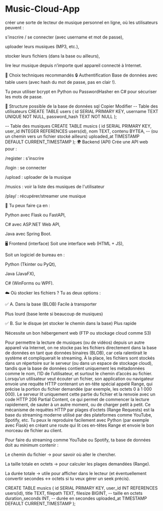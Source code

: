 # Music-Cloud-App
créer une sorte de lecteur de musique personnel en ligne, où les utilisateurs peuvent :

s'inscrire / se connecter (avec username et mot de passe),

uploader leurs musiques (MP3, etc.),

stocker leurs fichiers (dans la base ou ailleurs),

lire leur musique depuis n’importe quel appareil connecté à Internet.

🧠 Choix techniques recommandés
🔒 Authentification
Base de données avec table users (avec hash du mot de passe, pas en clair !).

Tu peux utiliser bcrypt en Python ou PasswordHasher en C# pour sécuriser les mots de passe.

🧱 Structure possible de la base de données
sql
Copier
Modifier
-- Table des utilisateurs
CREATE TABLE users (
    id SERIAL PRIMARY KEY,
    username TEXT UNIQUE NOT NULL,
    password_hash TEXT NOT NULL
);

-- Table des musiques
CREATE TABLE musics (
    id SERIAL PRIMARY KEY,
    user_id INTEGER REFERENCES users(id),
    nom TEXT,
    contenu BYTEA, -- (ou un chemin vers un fichier stocké ailleurs)
    uploaded_at TIMESTAMP DEFAULT CURRENT_TIMESTAMP
);
🌍 Backend (API)
Crée une API web pour :

/register : s'inscrire

/login : se connecter

/upload : uploader de la musique

/musics : voir la liste des musiques de l'utilisateur

/play/<id> : récupérer/streamer une musique

📌 Tu peux faire ça en :

Python avec Flask ou FastAPI,

C# avec ASP.NET Web API,

Java avec Spring Boot.

🖥️ Frontend (interface)
Soit une interface web (HTML + JS),

Soit un logiciel de bureau en :

Python (Tkinter ou PyQt),

Java (JavaFX),

C# (WinForms ou WPF).

☁️ Où stocker les fichiers ?
Tu as deux options :

✅ A. Dans la base (BLOB)
Facile à transporter

Plus lourd (base lente si beaucoup de musiques)

✅ B. Sur le disque (et stocker le chemin dans la base)
Plus rapide

Nécessite un bon hébergement web (FTP ou stockage cloud comme S3)


Pour permettre la lecture de musiques (ou de vidéos) depuis un autre appareil via Internet, on ne stocke pas les fichiers directement dans la base de données en tant que données binaires (BLOB), car cela ralentirait le système et compliquerait le streaming. À la place, les fichiers sont stockés dans un répertoire sur le serveur (ou dans un espace de stockage cloud), tandis que la base de données contient uniquement les métadonnées comme le nom, l’ID de l’utilisateur, et surtout le chemin d’accès au fichier. Lorsqu’un utilisateur veut écouter un fichier, son application ou navigateur envoie une requête HTTP contenant un en-tête spécial appelé Range, qui précise la portion du fichier demandée (par exemple, les octets 0 à 1 000 000). Le serveur lit uniquement cette partie du fichier et la renvoie avec un code HTTP 206 Partial Content, ce qui permet de commencer la lecture rapidement, de sauter à un autre moment, ou de charger petit à petit. Ce mécanisme de requêtes HTTP par plages d’octets (Range Requests) est la base du streaming moderne utilisé par des plateformes comme YouTube, Spotify, etc. Tu peux le reproduire facilement avec Python (par exemple avec Flask) en créant une route qui lit ces en-têtes Range et envoie le bon morceau de fichier au client.



Pour faire du streaming comme YouTube ou Spotify, ta base de données doit au minimum contenir :

Le chemin du fichier → pour savoir où aller le chercher.

La taille totale en octets → pour calculer les plages demandées (Range).

La durée totale → utile pour afficher dans le lecteur (et éventuellement convertir secondes ↔ octets si tu veux gérer un seek précis).



CREATE TABLE musics (
    id SERIAL PRIMARY KEY,
    user_id INT REFERENCES users(id),
    title TEXT,
    filepath TEXT,
    filesize BIGINT,  -- taille en octets
    duration_seconds INT, -- durée en secondes
    uploaded_at TIMESTAMP DEFAULT CURRENT_TIMESTAMP
);



